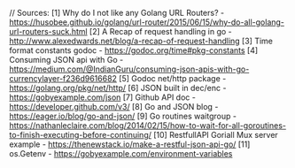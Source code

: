 // Sources:
[1] Why do I not like any Golang URL Routers? - https://husobee.github.io/golang/url-router/2015/06/15/why-do-all-golang-url-routers-suck.html
[2] A Recap of request handling in go - http://www.alexedwards.net/blog/a-recap-of-request-handling
[3] Time format constants godoc - https://godoc.org/time#pkg-constants
[4] Consuming JSON api with Go - https://medium.com/@IndianGuru/consuming-json-apis-with-go-currencylayer-f236d9616682
[5] Godoc net/http package - https://golang.org/pkg/net/http/
[6] JSON built in dec/enc - https://gobyexample.com/json
[7] Github API doc  - https://developer.github.com/v3/
[8] Go and JSON blog - https://eager.io/blog/go-and-json/
[9] Go routines waitgroup - https://nathanleclaire.com/blog/2014/02/15/how-to-wait-for-all-goroutines-to-finish-executing-before-continuing/
[10] RestfullAPI Goriall Mux server example - https://thenewstack.io/make-a-restful-json-api-go/
[11] os.Getenv - https://gobyexample.com/environment-variables